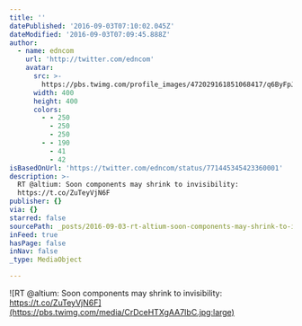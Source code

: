 ```yaml
---
title: ''
datePublished: '2016-09-03T07:10:02.045Z'
dateModified: '2016-09-03T07:09:45.888Z'
author:
  - name: edncom
    url: 'http://twitter.com/edncom'
    avatar:
      src: >-
        https://pbs.twimg.com/profile_images/472029161851068417/q6ByFpJh_400x400.jpeg
      width: 400
      height: 400
      colors:
        - - 250
          - 250
          - 250
        - - 190
          - 41
          - 42
isBasedOnUrl: 'https://twitter.com/edncom/status/771445345423360001'
description: >-
  RT @altium: Soon components may shrink to invisibility:
  https://t.co/ZuTeyVjN6F
publisher: {}
via: {}
starred: false
sourcePath: _posts/2016-09-03-rt-altium-soon-components-may-shrink-to-invisibility-http.md
inFeed: true
hasPage: false
inNav: false
_type: MediaObject

---
```

![RT @altium: Soon components may shrink to invisibility: https://t.co/ZuTeyVjN6F](https://pbs.twimg.com/media/CrDceHTXgAA7IbC.jpg:large)